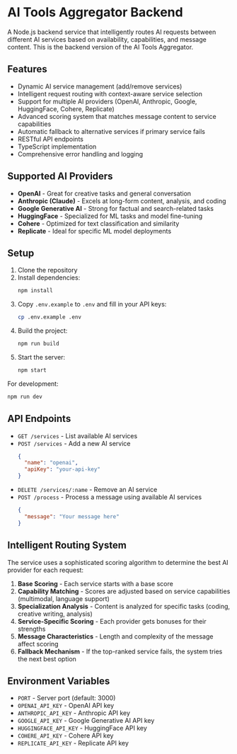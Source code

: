 # AI Tools Aggregator Backend

A Node.js backend service that intelligently routes AI requests between different AI services based on availability, capabilities, and message content. This is the backend version of the AI Tools Aggregator.

## Features

- Dynamic AI service management (add/remove services)
- Intelligent request routing with context-aware service selection
- Support for multiple AI providers (OpenAI, Anthropic, Google, HuggingFace, Cohere, Replicate)
- Advanced scoring system that matches message content to service capabilities
- Automatic fallback to alternative services if primary service fails
- RESTful API endpoints
- TypeScript implementation
- Comprehensive error handling and logging

## Supported AI Providers

- **OpenAI** - Great for creative tasks and general conversation
- **Anthropic (Claude)** - Excels at long-form content, analysis, and coding
- **Google Generative AI** - Strong for factual and search-related tasks
- **HuggingFace** - Specialized for ML tasks and model fine-tuning
- **Cohere** - Optimized for text classification and similarity
- **Replicate** - Ideal for specific ML model deployments

## Setup

1. Clone the repository
2. Install dependencies:
   ```bash
   npm install
   ```
3. Copy `.env.example` to `.env` and fill in your API keys:
   ```bash
   cp .env.example .env
   ```
4. Build the project:
   ```bash
   npm run build
   ```
5. Start the server:
   ```bash
   npm start
   ```

For development:

```bash
npm run dev
```

## API Endpoints

- `GET /services` - List available AI services
- `POST /services` - Add a new AI service
  ```json
  {
    "name": "openai",
    "apiKey": "your-api-key"
  }
  ```
- `DELETE /services/:name` - Remove an AI service
- `POST /process` - Process a message using available AI services
  ```json
  {
    "message": "Your message here"
  }
  ```

## Intelligent Routing System

The service uses a sophisticated scoring algorithm to determine the best AI provider for each request:

1. **Base Scoring** - Each service starts with a base score
2. **Capability Matching** - Scores are adjusted based on service capabilities (multimodal, language support)
3. **Specialization Analysis** - Content is analyzed for specific tasks (coding, creative writing, analysis)
4. **Service-Specific Scoring** - Each provider gets bonuses for their strengths
5. **Message Characteristics** - Length and complexity of the message affect scoring
6. **Fallback Mechanism** - If the top-ranked service fails, the system tries the next best option

## Environment Variables

- `PORT` - Server port (default: 3000)
- `OPENAI_API_KEY` - OpenAI API key
- `ANTHROPIC_API_KEY` - Anthropic API key
- `GOOGLE_API_KEY` - Google Generative AI API key
- `HUGGINGFACE_API_KEY` - HuggingFace API key
- `COHERE_API_KEY` - Cohere API key
- `REPLICATE_API_KEY` - Replicate API key

